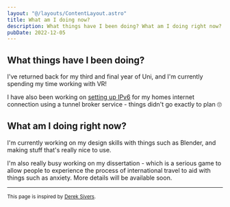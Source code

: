 ```yaml
---
layout: "@/layouts/ContentLayout.astro"
title: What am I doing now?
description: What things have I been doing? What am I doing right now? What am I doing soon?
pubDate: 2022-12-05
---
```


## What things have I been doing?

I've returned back for my third and final year of Uni, and I'm currently spending my time working with VR!

I have also been working on [setting up IPv6](/blog/hello-ipv6) for my homes internet connection using a tunnel broker service - things didn't go exactly to plan 🙄

## What am I doing right now?

I'm currently working on my design skills with things such as Blender, and making stuff that's really nice to use.

I'm also really busy working on my dissertation - which is a serious game to allow people to experience the process of international travel to aid with things such as anxiety. More details will be available soon.

---

<sub>This page is inspired by [Derek Sivers](https://sive.rs/nowff).</sub>
